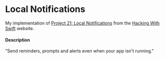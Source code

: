 # Local Notifications
My implementation of [Project 21: Local Notifications](https://www.hackingwithswift.com/read/21/overview) from the [Hacking With Swift](https://www.hackingwithswift.com/) website.

#### Description
"Send reminders, prompts and alerts even when your app isn't running."
